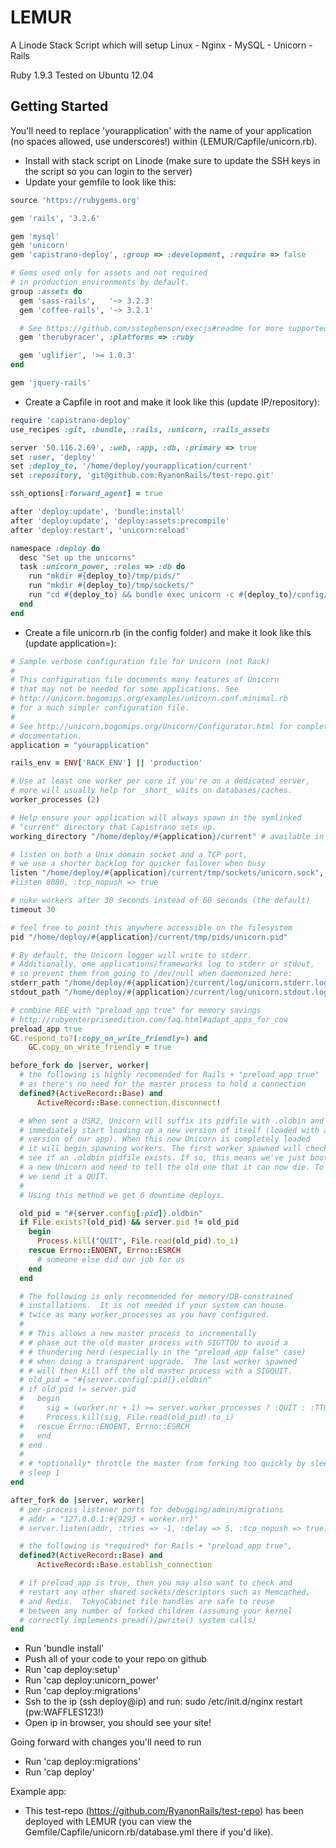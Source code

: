 LEMUR
=====

A Linode Stack Script which will setup Linux - Nginx - MySQL - Unicorn - Rails

Ruby 1.9.3
Tested on Ubuntu 12.04

Getting Started
-------------
You'll need to replace 'yourapplication' with the name of your application (no spaces allowed, use underscores!)
within (LEMUR/Capfile/unicorn.rb).

- Install with stack script on Linode  (make sure to update the SSH keys in the script so you can login to the server)
- Update your gemfile to look like this:  

```ruby
source 'https://rubygems.org'

gem 'rails', '3.2.6'

gem 'mysql'
gem 'unicorn'
gem 'capistrano-deploy', :group => :development, :require => false

# Gems used only for assets and not required
# in production environments by default.
group :assets do
  gem 'sass-rails',   '~> 3.2.3'
  gem 'coffee-rails', '~> 3.2.1'

  # See https://github.com/sstephenson/execjs#readme for more supported runtimes
  gem 'therubyracer', :platforms => :ruby

  gem 'uglifier', '>= 1.0.3'
end

gem 'jquery-rails'
```  

- Create a Capfile in root and make it look like this (update IP/repository):  

```ruby
require 'capistrano-deploy'
use_recipes :git, :bundle, :rails, :unicorn, :rails_assets

server '50.116.2.69', :web, :app, :db, :primary => true
set :user, 'deploy'
set :deploy_to, '/home/deploy/yourapplication/current'
set :repository, 'git@github.com:RyanonRails/test-repo.git'

ssh_options[:forward_agent] = true

after 'deploy:update', 'bundle:install'
after 'deploy:update', 'deploy:assets:precompile'
after 'deploy:restart', 'unicorn:reload'

namespace :deploy do
  desc "Set up the unicorns"
  task :unicorn_power, :roles => :db do
    run "mkdir #{deploy_to}/tmp/pids/"
    run "mkdir #{deploy_to}/tmp/sockets/"
    run "cd #{deploy_to} && bundle exec unicorn -c #{deploy_to}/config/unicorn.rb -E production -D"
  end
end
```

- Create a file unicorn.rb (in the config folder) and make it look like this (update application=):  

```ruby
# Sample verbose configuration file for Unicorn (not Rack)
#
# This configuration file documents many features of Unicorn
# that may not be needed for some applications. See
# http://unicorn.bogomips.org/examples/unicorn.conf.minimal.rb
# for a much simpler configuration file.
#
# See http://unicorn.bogomips.org/Unicorn/Configurator.html for complete
# documentation.
application = "yourapplication"

rails_env = ENV['RACK_ENV'] || 'production'

# Use at least one worker per core if you're on a dedicated server,
# more will usually help for _short_ waits on databases/caches.
worker_processes (2)

# Help ensure your application will always spawn in the symlinked
# "current" directory that Capistrano sets up.
working_directory "/home/deploy/#{application}/current" # available in 0.94.0+

# listen on both a Unix domain socket and a TCP port,
# we use a shorter backlog for quicker failover when busy
listen "/home/deploy/#{application}/current/tmp/sockets/unicorn.sock", :backlog => 2048
#listen 8080, :tcp_nopush => true

# nuke workers after 30 seconds instead of 60 seconds (the default)
timeout 30

# feel free to point this anywhere accessible on the filesystem
pid "/home/deploy/#{application}/current/tmp/pids/unicorn.pid"

# By default, the Unicorn logger will write to stderr.
# Additionally, ome applications/frameworks log to stderr or stdout,
# so prevent them from going to /dev/null when daemonized here:
stderr_path "/home/deploy/#{application}/current/log/unicorn.stderr.log"
stdout_path "/home/deploy/#{application}/current/log/unicorn.stdout.log"

# combine REE with "preload_app true" for memory savings
# http://rubyenterpriseedition.com/faq.html#adapt_apps_for_cow
preload_app true
GC.respond_to?(:copy_on_write_friendly=) and
    GC.copy_on_write_friendly = true

before_fork do |server, worker|
  # the following is highly recomended for Rails + "preload_app true"
  # as there's no need for the master process to hold a connection
  defined?(ActiveRecord::Base) and
      ActiveRecord::Base.connection.disconnect!

  # When sent a USR2, Unicorn will suffix its pidfile with .oldbin and
  # immediately start loading up a new version of itself (loaded with a new
  # version of our app). When this new Unicorn is completely loaded
  # it will begin spawning workers. The first worker spawned will check to
  # see if an .oldbin pidfile exists. If so, this means we've just booted up
  # a new Unicorn and need to tell the old one that it can now die. To do so
  # we send it a QUIT.
  #
  # Using this method we get 0 downtime deploys.

  old_pid = "#{server.config[:pid]}.oldbin"
  if File.exists?(old_pid) && server.pid != old_pid
    begin
      Process.kill("QUIT", File.read(old_pid).to_i)
    rescue Errno::ENOENT, Errno::ESRCH
      # someone else did our job for us
    end
  end

  # The following is only recommended for memory/DB-constrained
  # installations.  It is not needed if your system can house
  # twice as many worker_processes as you have configured.
  #
  # # This allows a new master process to incrementally
  # # phase out the old master process with SIGTTOU to avoid a
  # # thundering herd (especially in the "preload_app false" case)
  # # when doing a transparent upgrade.  The last worker spawned
  # # will then kill off the old master process with a SIGQUIT.
  # old_pid = "#{server.config[:pid]}.oldbin"
  # if old_pid != server.pid
  #   begin
  #     sig = (worker.nr + 1) >= server.worker_processes ? :QUIT : :TTOU
  #     Process.kill(sig, File.read(old_pid).to_i)
  #   rescue Errno::ENOENT, Errno::ESRCH
  #   end
  # end
  #
  # # *optionally* throttle the master from forking too quickly by sleeping
  # sleep 1
end

after_fork do |server, worker|
  # per-process listener ports for debugging/admin/migrations
  # addr = "127.0.0.1:#{9293 + worker.nr}"
  # server.listen(addr, :tries => -1, :delay => 5, :tcp_nopush => true)

  # the following is *required* for Rails + "preload_app true",
  defined?(ActiveRecord::Base) and
      ActiveRecord::Base.establish_connection

  # if preload_app is true, then you may also want to check and
  # restart any other shared sockets/descriptors such as Memcached,
  # and Redis.  TokyoCabinet file handles are safe to reuse
  # between any number of forked children (assuming your kernel
  # correctly implements pread()/pwrite() system calls)
end
```  

- Run 'bundle install'
- Push all of your code to your repo on github
- Run 'cap deploy:setup'
- Run 'cap deploy:unicorn_power'
- Run 'cap deploy:migrations'
- Ssh to the ip (ssh deploy@ip) and run: sudo /etc/init.d/nginx restart (pw:WAFFLES123!)
- Open ip in browser, you should see your site!

Going forward with changes you'll need to run
- Run 'cap deploy:migrations'
- Run 'cap deploy'

Example app:
- This test-repo (https://github.com/RyanonRails/test-repo) has been deployed with LEMUR (you can view the Gemfile/Capfile/unicorn.rb/database.yml there if you'd like).
